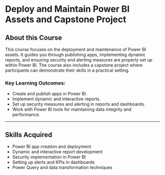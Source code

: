 # Deploy and Maintain Power BI Assets and Capstone Project  

## About this Course  
This course focuses on the deployment and maintenance of Power BI assets. It guides you through publishing apps, implementing dynamic reports, and ensuring security and alerting measures are properly set up within Power BI. The course also includes a capstone project where participants can demonstrate their skills in a practical setting.

### Key Learning Outcomes:
- Create and publish apps in Power BI.
- Implement dynamic and interactive reports.
- Set up security measures and alerting in reports and dashboards.
- Work with Power BI tools for maintaining data integrity and performance.

---

## Skills Acquired
- Power BI app creation and deployment  
- Dynamic and interactive report development  
- Security implementation in Power BI  
- Setting up alerts and KPIs in dashboards  
- Power Query and data transformation techniques  

